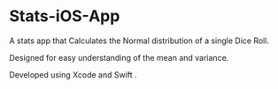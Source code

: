# Stats-iOS-App
A stats app that Calculates the Normal distribution of a single Dice Roll.

Designed for easy understanding of the mean and variance. 

Developed using Xcode and Swift .
